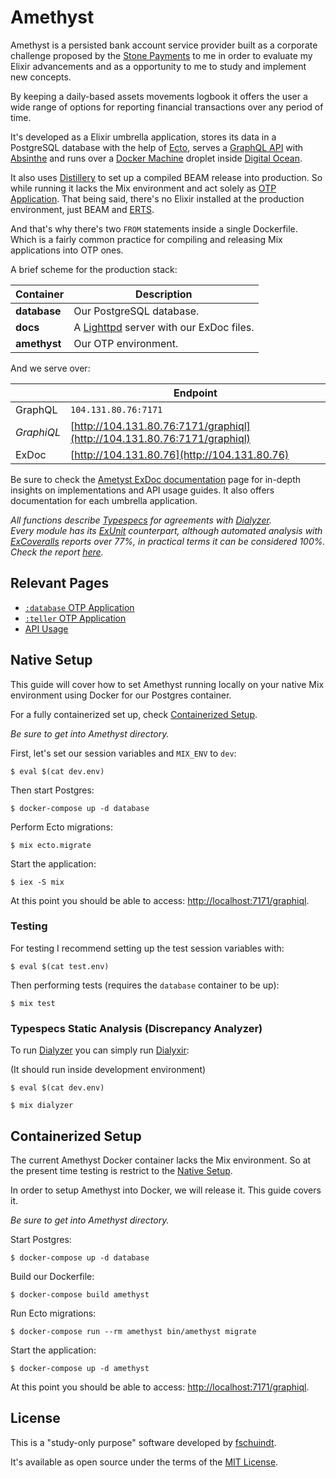 # Amethyst

Amethyst is a persisted bank account service provider built as a corporate challenge proposed by the [Stone Payments](https://github.com/stone-payments) to me in order to evaluate my Elixir advancements and as a opportunity to me to study and implement new concepts.

By keeping a daily-based assets movements logbook it offers the user a wide range of options for reporting financial transactions over any period of time.

It's developed as a Elixir umbrella application, stores its data in a PostgreSQL database with the help of [Ecto](https://hexdocs.pm/ecto/Ecto.html), serves a [GraphQL API](https://graphql.org/) with [Absinthe](https://absinthe-graphql.org/) and runs over a [Docker Machine](https://docs.docker.com/machine/overview/) droplet inside [Digital Ocean](https://www.digitalocean.com/).

It also uses [Distillery](https://hexdocs.pm/distillery/) to set up a compiled BEAM release into production. So while running it lacks the Mix environment and act solely as [OTP Application](http://erlang.org/doc/man/application.html). That being said, there's no Elixir installed at the production environment, just BEAM and [ERTS](http://erlang.org/doc/apps/erts/index.html).

And that's why there's two `FROM` statements inside a single Dockerfile. Which is a fairly common practice for compiling and releasing Mix applications into OTP ones.

A brief scheme for the production stack:

| Container    | Description                                                          |
|--------------|----------------------------------------------------------------------|
| **database** | Our PostgreSQL database.                                             |
| **docs**     | A [Lighttpd](https://www.lighttpd.net/) server with our ExDoc files. |
| **amethyst** | Our OTP environment.                                                 |

And we serve over:

|              | Endpoint                                                                 |
|--------------|--------------------------------------------------------------------------|
| GraphQL      | `104.131.80.76:7171`                                                  |
| *GraphiQL*   | [http://104.131.80.76:7171/graphiql](http://104.131.80.76:7171/graphiql) |
| ExDoc        | [http://104.131.80.76](http://104.131.80.76)                             |

Be sure to check the [Ametyst ExDoc documentation](http://104.131.80.76) page for in-depth insights on implementations and API usage guides. It also offers documentation for each umbrella application.

*All functions describe [Typespecs](https://hexdocs.pm/elixir/typespecs.html) for agreements with [Dialyzer](http://erlang.org/doc/man/dialyzer.html).*  
*Every module has its [ExUnit](https://hexdocs.pm/ex_unit/ExUnit.html) counterpart, although automated analysis with [ExCoveralls](https://github.com/parroty/excoveralls) reports over 77%, in practical terms it can be considered 100%. Check the report [here](http://104.131.80.76/cover/excoveralls.html).*

## Relevant Pages
- [`:database` OTP Application](http://104.131.80.76/database.html)
- [`:teller` OTP Application](http://104.131.80.76/teller.html)
- [API Usage](http://104.131.80.76/api.html)

## Native Setup

This guide will cover how to set Amethyst running locally on your native Mix environment using Docker for our Postgres container.

For a fully containerized set up, check [Containerized Setup](#containerized-setup).

*Be sure to get into Amethyst directory.*

First, let's set our session variables and `MIX_ENV` to `dev`:
```
$ eval $(cat dev.env)
```

Then start Postgres:
```
$ docker-compose up -d database
```

Perform Ecto migrations:
```
$ mix ecto.migrate
```

Start the application:
```
$ iex -S mix
```

At this point you should be able to access: [http://localhost:7171/graphiql](http://localhost:7171/graphiql).

### Testing

For testing I recommend setting up the test session variables with:
```
$ eval $(cat test.env)
```

Then performing tests (requires the `database` container to be up):
```
$ mix test
```

### Typespecs Static Analysis (Discrepancy Analyzer)

To run [Dialyzer](http://erlang.org/doc/man/dialyzer.html) you can simply run [Dialyxir](https://github.com/jeremyjh/dialyxir):

(It should run inside development environment)
```
$ eval $(cat dev.env)
```

```
$ mix dialyzer
```

## Containerized Setup

The current Amethyst Docker container lacks the Mix environment. So at the present time testing is restrict to the [Native Setup](#native-setup).

In order to setup Amethyst into Docker, we will release it. This guide covers it.

*Be sure to get into Amethyst directory.*

Start Postgres:
```
$ docker-compose up -d database
```

Build our Dockerfile:
```
$ docker-compose build amethyst
```

Run Ecto migrations:
```
$ docker-compose run --rm amethyst bin/amethyst migrate
```

Start the application:
```
$ docker-compose up -d amethyst
```

At this point you should be able to access: [http://localhost:7171/graphiql](http://localhost:7171/graphiql).

## License
This is a "study-only purpose" software developed by [fschuindt](https://github.com/fschuindt/).

It's available as open source under the terms of the [MIT License](http://opensource.org/licenses/MIT).

